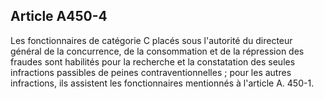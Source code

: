 Article A450-4
----
Les fonctionnaires de catégorie C placés sous l'autorité du directeur général de
la concurrence, de la consommation et de la répression des fraudes sont
habilités pour la recherche et la constatation des seules infractions passibles
de peines contraventionnelles ; pour les autres infractions, ils assistent les
fonctionnaires mentionnés à l'article A. 450-1.
